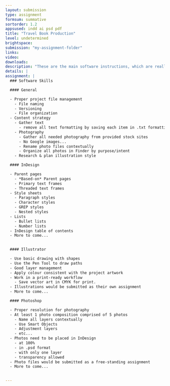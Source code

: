 ```yaml
---
layout: submission
type: assignment
formsum: summative
sortorder: 1.2
appsused: indd ai psd pdf
title: "Travel Book Production"
level: undetermined
brightspace: 
submission: "my-assignment-folder"
links:
video: 
downloads: 
description: "These are the main software instructions, which are really the bulk of the assessed skills."
details: |
assignment: |
  ### Software Skills

  #### General

  - Proper project file management
    - File naming
    - Versioning
    - File organization
  - Content strategy
    - Gather text
      - remove all text formatting by saving each item in .txt formatting
    - Photography
      - Gather all needed photography from provided stock sites
      - No Google images...
      - Rename photo files contextually
      - Organize all photos in Finder by purpose/intent
    - Research & plan illustration style

  #### InDesign

  - Parent pages
    - *Based-on* Parent pages
    - Primary text frames
    - Threaded text frames
  - Style sheets
    - Paragraph styles
    - Character styles
    - GREP styles
    - Nested styles
  - Lists
    - Bullet lists
    - Number lists
  - InDesign table of contents
  - More to come...
    

  #### Illustrator

  - Use basic drawing with shapes
  - Use the Pen Tool to draw paths
  - Good layer management
  - Apply colour consistent with the project artwork
  - Work in a print-ready workflow
    - Save vector art in CMYK for print.
  - Illustrations would be submitted as their own assignment
  - More to come...

  #### Photoshop

  - Proper resolution for photography
  - At least 1 photo composition comprised of 5 photos
    - Name all layers contextually
    - Use Smart Objects
    - Adjustment layers
    - etc...
  - Photos need to be placed in InDesign
    - at 100%
    - in .psd format
    - with only one layer
    - transparency allowed
  - Photo files would be submitted as a free-standing assignment
  - More to come...

  
---
```

